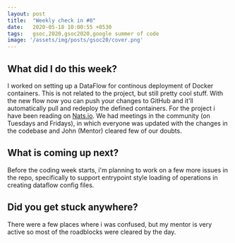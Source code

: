 ```yaml
---
layout: post
title:  "Weekly check in #0"
date:   2020-05-18 10:00:55 +0530
tags:   gsoc,2020,gsoc2020,google summer of code
image: '/assets/img/posts/gsoc20/cover.png'
---
```


## What did I do this week?
I worked on setting up a DataFlow for continous deployment of Docker containers. This is not related to
the project, but still pretty cool stuff. With the new flow now you can push your changes to GitHub and it'll
automatically pull and redeploy the defined containers. For the project i have been reading on [Nats.io](https://nats.io/). We had meetings in the community (on Tuesdays and Fridays), in which everyone was updated with the changes in the codebase and John (Mentor) cleared few of our doubts.

## What is coming up next?
Before the coding week starts, i'm planning to work on a few more issues in the repo, specifically to support
entrypoint style loading of operations in creating dataflow config files.

## Did you get stuck anywhere?
There were a few places where i was confused, but my mentor is very active so most of the roadblocks were cleared by the day.

